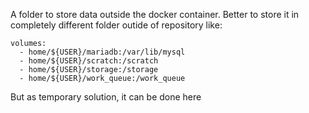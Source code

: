 A folder to store data outside the docker container.
Better to store it in completely different folder outide of repository like: 

    volumes:
      - home/${USER}/mariadb:/var/lib/mysql
      - home/${USER}/scratch:/scratch
      - home/${USER}/storage:/storage
      - home/${USER}/work_queue:/work_queue

But as temporary solution, it can be done here
